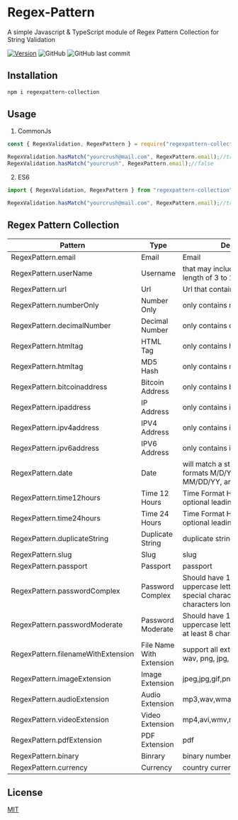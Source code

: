 # Regex-Pattern
A simple Javascript & TypeScript module of Regex Pattern Collection for String Validation

[![Version](https://img.shields.io/npm/v/regexpattern-collection.svg?style=flat)](https://www.npmjs.com/package/regexpattern-collection)
<img alt="GitHub" src="https://img.shields.io/github/license/febryardiansyah/regex-pattern"> 
<img alt="GitHub last commit" src="https://img.shields.io/github/last-commit/febryardiansyah/regex-pattern">

## Installation
```bash
npm i regexpattern-collection
```

## Usage
1. CommonJs
```javascript
const { RegexValidation, RegexPattern } = require("regexpattern-collection").default;

RegexValidation.hasMatch("yourcrush@mail.com", RegexPattern.email);//true
RegexValidation.hasMatch("yourcrush", RegexPattern.email);//false
```

2. ES6
```typescript
import { RegexValidation, RegexPattern } from "regexpattern-collection"

RegexValidation.hasMatch("yourcrush@mail.com", RegexPattern.email);//true
```

## Regex Pattern Collection

| Pattern   |     Type      | Description   |
| --------  | -----------   | ------------  |
|RegexPattern.email | Email |      Email    |
|RegexPattern.userName | Username |that may include _ and – having a length of 3 to 16 characters|
|RegexPattern.url | Url | Url that contains http/https |
|RegexPattern.numberOnly | Number Only | only contains numbers|
|RegexPattern.decimalNumber | Decimal Number | only contains decimal |
|RegexPattern.htmltag | HTML Tag | only contains html tag |
|RegexPattern.htmltag | MD5 Hash | only contains md5 |
|RegexPattern.bitcoinaddress | Bitcoin Address | only contains bitcoin address |
|RegexPattern.ipaddress | IP Address | only contains ip address |
|RegexPattern.ipv4address | IPV4 Address | only contains ipv4 address |
|RegexPattern.ipv6address | IPV6 Address | only contains ipv6 address |
|RegexPattern.date | Date | will match a string as a date in the formats M/D/YY, M/D/YYY, MM/DD/YY, and MM/DD/YYYY |
|RegexPattern.time12hours | Time 12 Hours | Time Format HH:MM 12-hour, optional leading 0 |
|RegexPattern.time24hours | Time 24 Hours | Time Format HH:MM 24-hour, optional leading 0 |
|RegexPattern.duplicateString | Duplicate String | duplicate string |
|RegexPattern.slug | Slug | slug |
|RegexPattern.passport | Passport | passport |
|RegexPattern.passwordComplex | Password Complex | Should have 1 lowercase letter, 1 uppercase letter, 1 number, 1 special character and be at least 8 characters long|
|RegexPattern.passwordModerate | Password Moderate | Should have 1 lowercase letter, 1 uppercase letter, 1 number and be at least 8 characters long|
|RegexPattern.filenameWithExtension | File Name With Extension | support all extension (mp4, mp3, wav, png, jpg, gif, etc.) |
|RegexPattern.imageExtension | Image Extension | jpeg,jpg,gif,png,bmp |
|RegexPattern.audioExtension | Audio Extension | mp3,wav,wma,amr,ogg |
|RegexPattern.videoExtension | Video Extension | mp4,avi,wmv,rmvb,mpg,mpeg,3gp |
|RegexPattern.pdfExtension | PDF Extension | pdf |
|RegexPattern.binary | Binrary | binary numbers |
|RegexPattern.currency | Currency | country currency |

## License
[MIT](https://github.com/febryardiansyah/regex-pattern/blob/master/LICENSE)
